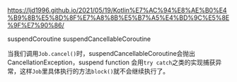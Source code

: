https://ljd1996.github.io/2021/05/19/Kotlin%E7%AC%94%E8%AE%B0%E4%B9%8B%E5%8D%8F%E7%A8%8B%E5%B7%A5%E4%BD%9C%E5%8E%9F%E7%90%86/

suspendCoroutine
suspendCancellableCoroutine

当我们调用`Job.cancel()`时，suspendCancellableCoroutine会抛出CancellationException，suspend function 会用`try catch`之类的实现捕获异常，这样`Job`里具体执行的方法`block()`就不会继续执行了。
